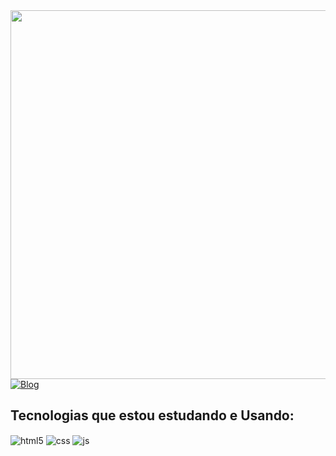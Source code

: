 <img align="right" height="590em" src="https://raw.githubusercontent.com/gist/GhostDani/5d63bd472e0570ec1de7fb13d1095067/raw/be3adbe44c770b1210927235822d35c022e490f7/githubcard.svg"/>

[![Blog](https://img.shields.io/website?label=www.criaseu.site&style=for-the-badge&url=https://www.criaseu.site/)](https:/www.criaseu.site)

## Tecnologias que estou estudando e Usando:

<div style="display: inline_block">
  <img align="center" alt="html5" src="https://img.shields.io/badge/HTML5-E34F26?style=for-the-badge&logo=html5&logoColor=white" />
  <img align="center" alt="css" src="https://img.shields.io/badge/CSS3-1572B6?style=for-the-badge&logo=css3&logoColor=white" />
  <img align="center" alt="js" src="https://img.shields.io/badge/JavaScript-F7DF1E?style=for-the-badge&logo=javascript&logoColor=black" />
</div><br/>

